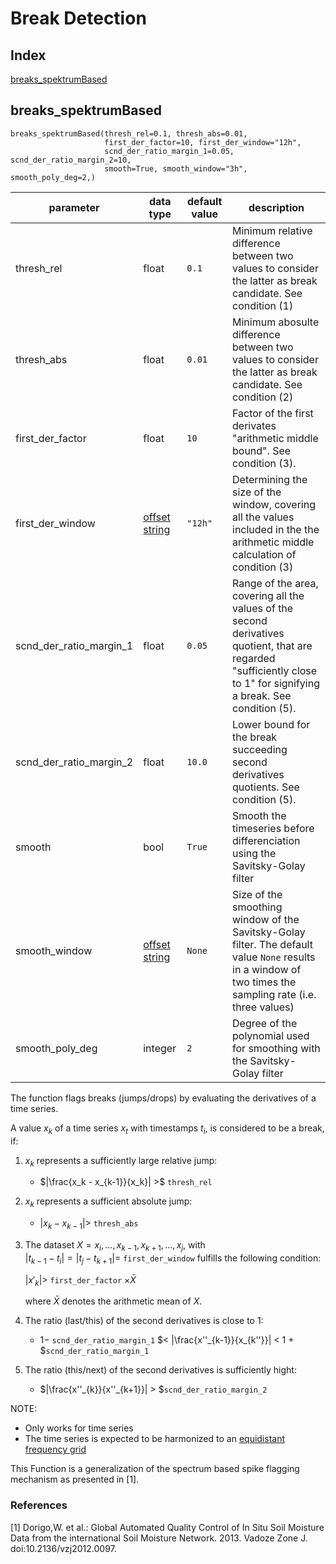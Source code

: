 # Break Detection

## Index
[breaks_spektrumBased](#breaks_spektrumbased)

## breaks_spektrumBased

```                            
breaks_spektrumBased(thresh_rel=0.1, thresh_abs=0.01,
                     first_der_factor=10, first_der_window="12h",
                     scnd_der_ratio_margin_1=0.05, scnd_der_ratio_margin_2=10,
                     smooth=True, smooth_window="3h", smooth_poly_deg=2,)
```

| parameter               | data type                                                     | default value | description                                                                                                                                                           |
|-------------------------|---------------------------------------------------------------|---------------|-----------------------------------------------------------------------------------------------------------------------------------------------------------------------|
| thresh_rel              | float                                                         | `0.1`         | Minimum relative difference between two values to consider the latter as break candidate. See condition (1)                                                           |
| thresh_abs              | float                                                         | `0.01`        | Minimum abosulte difference between two values to consider the latter as break candidate. See condition (2)                                                           |
| first_der_factor        | float                                                         | `10`          | Factor of the first derivates "arithmetic middle bound". See condition (3).                                                                                           |
| first_der_window        | [offset string](docs/ParameterDescriptions.md#offset-strings) | `"12h"`       | Determining the size of the window, covering all the values included in the the arithmetic middle calculation of condition (3)                                       |
| scnd_der_ratio_margin_1 | float                                                         | `0.05`        | Range of the area, covering all the values of the second derivatives quotient, that are regarded "sufficiently close to 1" for signifying a break. See condition (5). |
| scnd_der_ratio_margin_2 | float                                                         | `10.0`        | Lower bound for the break succeeding second derivatives quotients. See condition (5).                                                                                 |
| smooth                  | bool                                                          | `True`        | Smooth the timeseries before differenciation using the Savitsky-Golay filter                                                                                          |
| smooth_window           | [offset string](docs/ParameterDescriptions.md#offset-strings) | `None`        | Size of the smoothing window of the Savitsky-Golay filter. The default value `None` results in a window of two times the sampling rate (i.e. three values)            |
| smooth_poly_deg         | integer                                                       | `2`           | Degree of the polynomial used for smoothing with the Savitsky-Golay filter                                                                                            |


The function flags breaks (jumps/drops) by evaluating the derivatives of a time series.

A value $`x_k`$ of a time series $`x_t`$ with timestamps $`t_i`$, is considered to be a break, if:

1. $`x_k`$ represents a sufficiently large relative jump:
    * $`|\frac{x_k - x_{k-1}}{x_k}| >`$ `thresh_rel`
2. $`x_k`$ represents a sufficient absolute jump:
    * $`|x_k - x_{k-1}| >`$ `thresh_abs`
3. The dataset $`X = x_i, ..., x_{k-1}, x_{k+1}, ..., x_j`$, with  
   $`|t_{k-1} - t_i| = |t_j - t_{k+1}| =`$ `first_der_window` fulfills the following condition:
   
   $`|x'_k| >`$ `first_der_factor` $` \times \bar{X} `$
   
   where $`\bar{X}`$ denotes the arithmetic mean of $`X`$.
4. The ratio (last/this) of the second derivatives is close to 1:
    * $` 1 -`$ `scnd_der_ratio_margin_1` $`< |\frac{x''_{k-1}}{x_{k''}}| < 1 + `$`scnd_der_ratio_margin_1`
5. The ratio (this/next) of the second derivatives is sufficiently hight:
    * $`|\frac{x''_{k}}{x''_{k+1}}| > `$`scnd_der_ratio_margin_2`

NOTE:
- Only works for time series
- The time series is expected to be harmonized to an
  [equidistant frequency grid](docs/funcs/TimeSeriesHarmonization.md)


This Function is a generalization of the spectrum based spike flagging
mechanism as presented in [1].

### References
[1] Dorigo,W. et al.: Global Automated Quality Control of In Situ Soil Moisture
    Data from the international Soil Moisture Network. 2013. Vadoze Zone J.
    doi:10.2136/vzj2012.0097.

